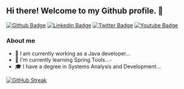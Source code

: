 ## Hi there! Welcome to my Github profile. 👋

[![Github Badge](https://img.shields.io/badge/-Github-000?style=flat-square&logo=Github&logoColor=white&link=https://github.com/Larissa-Antunes)](https://github.com/Larissa-Antunes)
[![Linkedin Badge](https://img.shields.io/badge/-LinkedIn-blue?style=flat-square&logo=Linkedin&logoColor=white&link=www.linkedin.com/in/larissa-antunes-de-camargo-509413169)](www.linkedin.com/in/larissa-antunes-de-camargo-509413169)
[![Twitter Badge](https://img.shields.io/badge/-Twitter-1ca0f1?style=flat-square&labelColor=1ca0f1&logo=twitter&logoColor=white&link=https://twitter.com/)](https://twitter.com/)
[![Youtube Badge](https://img.shields.io/badge/-YouTube-ff0000?style=flat-square&labelColor=ff0000&logo=youtube&logoColor=white&link=https://www.youtube.com/)](https://www.youtube.com/)


### About me

- 🔭 I am currently working as a Java developer...
- 🌱 I'm currently learning Spring Tools...-
- 🎓 I have a degree in Systems Analysis and Development...

[![GitHub Streak](https://streak-stats.demolab.com?user=Larissa-Antunes&theme=synthwave&border=C910DD)](https://git.io/streak-stats)








